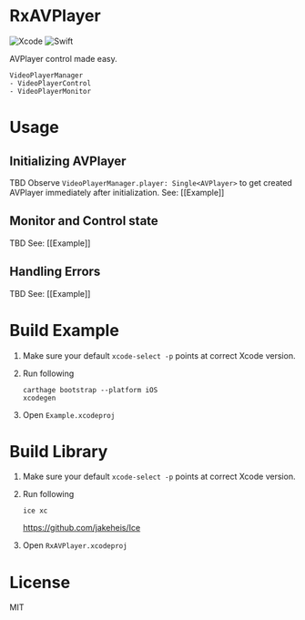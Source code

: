 # RxAVPlayer
![Xcode](https://img.shields.io/badge/Xcode-10.0-brightgreen.svg)
![Swift](https://img.shields.io/badge/Swift-4.2-brightgreen.svg)

AVPlayer control made easy.

```
VideoPlayerManager
- VideoPlayerControl
- VideoPlayerMonitor
```

# Usage
## Initializing AVPlayer
TBD
Observe `VideoPlayerManager.player: Single<AVPlayer>` to get created AVPlayer immediately after initialization.
See: [[Example]]

## Monitor and Control state
TBD
See: [[Example]]

## Handling Errors
TBD
See: [[Example]]

# Build Example
1. Make sure your default `xcode-select -p` points at correct Xcode version.

2. Run following
   ```
   carthage bootstrap --platform iOS
   xcodegen
   ```

3. Open `Example.xcodeproj`

# Build Library
1. Make sure your default `xcode-select -p` points at correct Xcode version.

2. Run following
   ```
   ice xc
   ```
   https://github.com/jakeheis/Ice

3. Open `RxAVPlayer.xcodeproj`

# License
MIT
